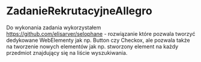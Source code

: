 # ZadanieRekrutacyjneAllegro
Do wykonania zadania wykorzystałem https://github.com/elisarver/selophane - rozwiązanie które pozwala tworzyć dedykowane WebElementy jak np. Button czy Checkox, 
ale pozwala także na tworzenie nowych elementów jak np. stworzony element na każdy przedmiot znajdujący się na liście wyszukiwania.
